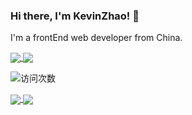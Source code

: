 ### Hi there, I'm KevinZhao! 👋

I'm a frontEnd web developer from China.

<a href="https://github.com/kevinzhao2233">
  <img align="center" src="https://github-readme-stats.vercel.app/api/top-langs/?username=kevinzhao2233&hide=HTML,typescript&theme=buefy" />
</a>
<a href="https://github.com/kevinzhao2233">
  <img align="center" src="https://github-readme-stats.vercel.app/api?username=kevinzhao2233&show_icons=true&theme=buefy&line_height=27" />
</a>

![访问次数](https://visitor-badge.glitch.me/badge?page_id=kevinzhao2233)

<a href="https://github.com/kevinzhao2233/typora-theme-pie">
  <img align="center" src="https://github-readme-stats.vercel.app/api/pin/?username=kevinzhao2233&repo=typora-theme-pie" />
</a>
<a href="https://github.com/kevinzhao2233/b-pretty-log">
  <img align="center" src="https://github-readme-stats.vercel.app/api/pin/?username=kevinzhao2233&repo=b-pretty-log" />
</a>
